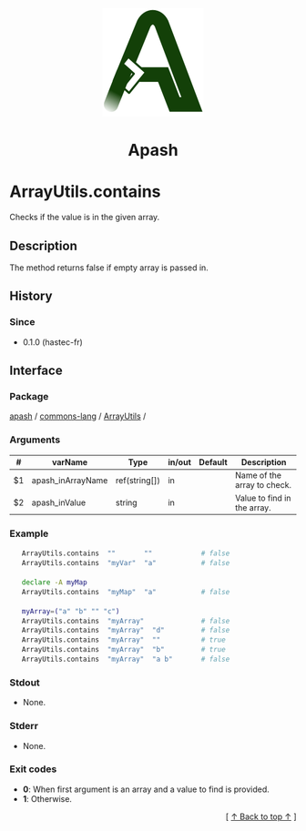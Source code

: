 
<div align='center' id='apash-top'>
  <a href='https://github.com/hastec-fr/apash'>
    <img alt='apash-logo' src='../../../../../../assets/apash-logo.svg'/>
  </a>

  # Apash
</div>


# ArrayUtils.contains
Checks if the value is in the given array.
## Description
   The method returns false if empty array is passed in.

## History
### Since
  * 0.1.0 (hastec-fr)


## Interface
### Package
<!-- apash.packageBegin -->
[apash](../../../apash.md) / [commons-lang](../../commons-lang.md) / [ArrayUtils](../ArrayUtils.md) / 
<!-- apash.packageEnd -->

### Arguments
 | #      | varName           | Type          | in/out   | Default    | Description                          |
 |--------|-------------------|---------------|----------|------------|--------------------------------------|
 | $1     | apash_inArrayName | ref(string[]) | in       |            | Name of the array to check.          |
 | $2     | apash_inValue     | string        | in       |            | Value to find in the array.          |

### Example
 ```bash
    ArrayUtils.contains  ""       ""            # false
    ArrayUtils.contains  "myVar"  "a"           # false

    declare -A myMap
    ArrayUtils.contains  "myMap"  "a"           # false

    myArray=("a" "b" "" "c")
    ArrayUtils.contains  "myArray"              # false
    ArrayUtils.contains  "myArray"  "d"         # false
    ArrayUtils.contains  "myArray"  ""          # true
    ArrayUtils.contains  "myArray"  "b"         # true
    ArrayUtils.contains  "myArray"  "a b"       # false
 ```

### Stdout
  * None.
### Stderr
  * None.

### Exit codes
  * **0**: When first argument is an array and a value to find is provided.
  * **1**: Otherwise.

  <div align='right'>[ <a href='#apash-top'>↑ Back to top ↑</a> ]</div>

